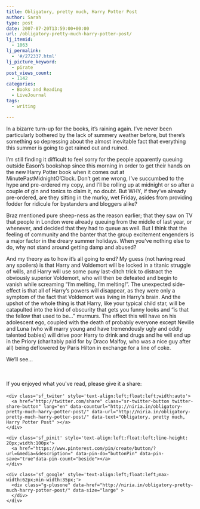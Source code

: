 ```yaml
---
title: Obligatory, pretty much, Harry Potter Post
author: Sarah
type: post
date: 2007-07-20T13:59:00+00:00
url: /obligatory-pretty-much-harry-potter-post/
lj_itemid:
  - 1063
lj_permalink:
  - '#/272337.html'
lj_picture_keyword:
  - pirate
post_views_count:
  - 1142
categories:
  - Books and Reading
  - LiveJournal
tags:
  - writing

---
```

<div id="fb-root">
</div>

In a bizarre turn-up for the books, it’s raining again. I’ve never been particularly bothered by the lack of summery weather before, but there’s something so depressing about the almost inevitable fact that everything this summer is going to get rained out and ruined.

I’m still finding it difficult to feel sorry for the people apparently queuing outside Eason’s bookshop since this morning in order to get their hands on the new Harry Potter book when it comes out at MinutePastMidnightO’Clock. Don’t get me wrong, I’ve succumbed to the hype and pre-ordered my copy, and I’ll be rolling up at midnight or so after a couple of gin and tonics to claim it, no doubt. But WHY, if they’ve already pre-ordered, are they sitting in the murky, wet Friday, asides from providing fodder for ridicule for bystanders and bloggers alike?

Braz mentioned pure sheep-ness as the reason earlier; that they saw on TV that people in London were already queuing from the middle of last year, or whenever, and decided that they had to queue as well. But I think that the feeling of community and the banter that the group excitement engenders is a major factor in the dreary summer holidays. When you’ve nothing else to do, why not stand around getting damp and abused?

And my theory as to how it’s all going to end? My guess (not having read any spoilers) is that Harry and Voldemort will be locked in a titanic struggle of wills, and Harry will use some puny last-ditch trick to distract the obviously superior Voldemort, who will then be defeated and begin to vanish while screaming “I’m melting, I’m melting!”. The unexpected side-effect is that all of Harry’s powers will disappear, as they were only a symptom of the fact that Voldemort was living in Harry’s brain. And the upshot of the whole thing is that Harry, like your typical child star, will be catapulted into the kind of obscurity that gets you funny looks and “is that the fellow that used to be…” murmurs. The effect this will have on his adolescent ego, coupled with the death of probably everyone except Neville and Luna (who will marry young and have tremendously ugly and oddly talented babies) will drive poor Harry to drink and drugs and he will end up in the Priory (charitably paid for by Draco Malfoy, who was a nice guy after all) being deflowered by Paris Hilton in exchange for a line of coke.

We’ll see…

&nbsp;

<div class='sfsi_Sicons' style='width: 100%; display: inline-block; vertical-align: middle; text-align:left'>
  <div style='margin:0px 8px 0px 0px; line-height: 24px'>
    <span>If you enjoyed what you've read, please give it a share:</span>
  </div>
  
  <div class='sfsi_socialwpr'>
    <div class='sf_fb' style='text-align:left;width:125px'>
      <div class="fb-like" href="http://niria.in/obligatory-pretty-much-harry-potter-post/" width="180" send="false" showfaces="false"  action="like" data-share="true"data-layout="button_count" >
      </div>
    </div>
    
    <div class='sf_twiter' style='text-align:left;float:left;width:auto'>
      <a href="http://twitter.com/share" class="sr-twitter-button twitter-share-button" lang="en" data-counturl="http://niria.in/obligatory-pretty-much-harry-potter-post/" data-url="http://niria.in/obligatory-pretty-much-harry-potter-post/" data-text="Obligatory, pretty much, Harry Potter Post" ></a>
    </div>
    
    <div class='sf_pinit' style='text-align:left;float:left;line-height: 20px;width:100px'>
      <a href="https://www.pinterest.com/pin/create/button/?url=&media=&description=" data-pin-do="buttonPin" data-pin-save="true"data-pin-count="beside"></a>
    </div>
    
    <div class='sf_google' style='text-align:left;float:left;max-width:62px;min-width:35px;'>
      <div class="g-plusone" data-href="http://niria.in/obligatory-pretty-much-harry-potter-post/" data-size="large" >
      </div>
    </div>
  </div>
</div>